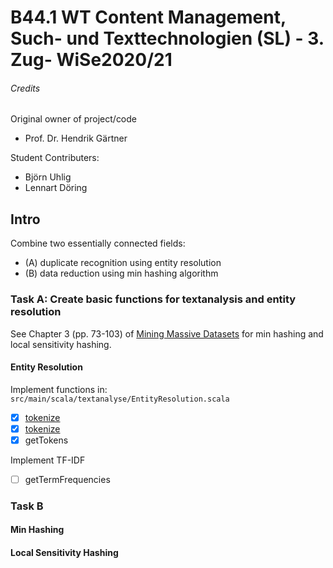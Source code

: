 # B44.1 WT Content Management, Such- und Texttechnologien (SL) - 3. Zug- WiSe2020/21

###### Credits
Original owner of project/code 
- Prof. Dr. Hendrik Gärtner

Student Contributers: 
- Björn Uhlig  
- Lennart Döring

## Intro
Combine two essentially connected fields:  
- (A) duplicate recognition using entity resolution
- (B) data reduction using min hashing algorithm 

### Task A: Create basic functions for textanalysis and entity resolution 
See Chapter 3 (pp. 73-103) of [Mining Massive Datasets](http://infolab.stanford.edu/~ullman/mmds/book.pdf) for min hashing and local sensitivity hashing.


#### Entity Resolution
Implement functions in: `src/main/scala/textanalyse/EntityResolution.scala`
- [x] [tokenize](./src/main/scala/textanalyse/EntityResolution.scala#L121) 
- [x] [tokenize](./src/main/scala/textanalyse/EntityResolution.scala#tokenize)
- [x] getTokens 

Implement TF-IDF 
- [ ] getTermFrequencies

### Task B

#### Min Hashing

#### Local Sensitivity Hashing 

